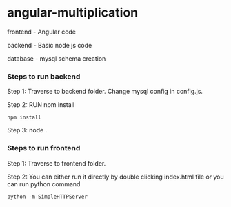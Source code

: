 # angular-multiplication

frontend - Angular code<br/>

backend - Basic node js code<br/>

database - mysql schema creation<br/>


### Steps to run backend

Step 1: Traverse to backend folder. Change mysql config in config.js. <br/>

Step 2: RUN npm install<br/>
```
npm install
```

Step 3: node .<br/>


### Steps to run frontend

Step 1: Traverse to frontend folder.<br/>

Step 2: You can  either run it directly by double clicking index.html file or you can run python command

```
python -m SimpleHTTPServer
```
